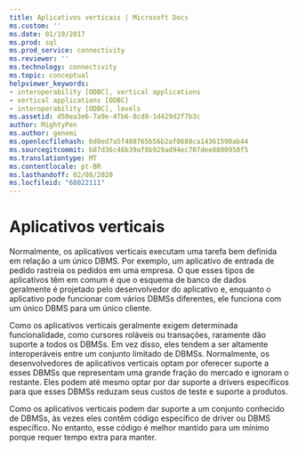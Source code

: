 ```yaml
---
title: Aplicativos verticais | Microsoft Docs
ms.custom: ''
ms.date: 01/19/2017
ms.prod: sql
ms.prod_service: connectivity
ms.reviewer: ''
ms.technology: connectivity
ms.topic: conceptual
helpviewer_keywords:
- interoperability [ODBC], vertical applications
- vertical applications [ODBC]
- interoperability [ODBC], levels
ms.assetid: d50ea3e6-7a9e-4fb6-8cd8-1d429d2f7b3c
author: MightyPen
ms.author: genemi
ms.openlocfilehash: 6d0ed7a5f488765b56b2af0688ca14361590ab44
ms.sourcegitcommit: b87d36c46b39af8b929ad94ec707dee8800950f5
ms.translationtype: MT
ms.contentlocale: pt-BR
ms.lasthandoff: 02/08/2020
ms.locfileid: "68022111"
---
```

# <a name="vertical-applications"></a>Aplicativos verticais
Normalmente, os aplicativos verticais executam uma tarefa bem definida em relação a um único DBMS. Por exemplo, um aplicativo de entrada de pedido rastreia os pedidos em uma empresa. O que esses tipos de aplicativos têm em comum é que o esquema de banco de dados geralmente é projetado pelo desenvolvedor do aplicativo e, enquanto o aplicativo pode funcionar com vários DBMSs diferentes, ele funciona com um único DBMS para um único cliente.  
  
 Como os aplicativos verticais geralmente exigem determinada funcionalidade, como cursores roláveis ou transações, raramente dão suporte a todos os DBMSs. Em vez disso, eles tendem a ser altamente interoperáveis entre um conjunto limitado de DBMSs. Normalmente, os desenvolvedores de aplicativos verticais optam por oferecer suporte a esses DBMSs que representam uma grande fração do mercado e ignoram o restante. Eles podem até mesmo optar por dar suporte a drivers específicos para que esses DBMSs reduzam seus custos de teste e suporte a produtos.  
  
 Como os aplicativos verticais podem dar suporte a um conjunto conhecido de DBMSs, às vezes eles contêm código específico de driver ou DBMS específico. No entanto, esse código é melhor mantido para um mínimo porque requer tempo extra para manter.
